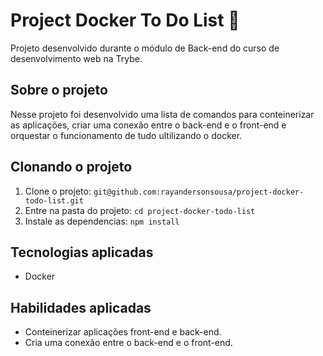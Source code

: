 # Project Docker To Do List :memo:
Projeto desenvolvido durante o módulo de Back-end do curso de desenvolvimento web na Trybe.


## Sobre o projeto

Nesse projeto foi desenvolvido uma lista de comandos para conteinerizar as aplicações, criar uma conexão entre o back-end e o front-end e orquestar o funcionamento de tudo ultilizando o docker.


## Clonando o projeto

1. Clone o projeto: `git@github.com:rayandersonsousa/project-docker-todo-list.git`
2. Entre na pasta do projeto: `cd project-docker-todo-list`
3. Instale as dependencias: `npm install`


## Tecnologias aplicadas

  - Docker


## Habilidades aplicadas

  - Conteinerizar aplicações front-end e back-end.
  - Cria uma conexão entre o back-end e o front-end.

